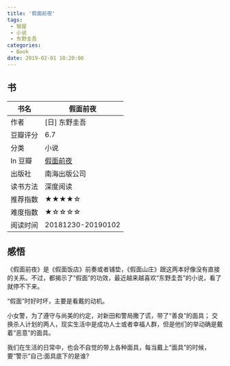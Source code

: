 ```yaml
---
title: '假面前夜'
tags:
 - 银屋
 - 小说
 - 东野圭吾
categories:
 - Book
date: 2019-02-01 10:20:00
---
```


## 书

| 书名 | 假面前夜 |
| --- | --- |
| 作者 | [日] 东野圭吾 |
| 豆瓣评分 | 6.7 |
| 分类 | 小说 |
| In 豆瓣 | [假面前夜](https://book.douban.com/subject/26703641/) |
| 出版社 | 南海出版公司 |
| 读书方法 | 深度阅读 |
| 推荐指数 | ★★★★☆ |
| 难度指数 | ★☆☆☆☆ |
| 阅读时间 | 20181230-20190102 |

<!--more-->

## 感悟

《假面前夜》是《假面饭店》前奏或者铺垫，《假面山庄》跟这两本好像没有直接的关系。不过，都揭示了“假面”的功效，最近越来越喜欢“东野圭吾”的小说，看了就停不下来。

“假面”时好时坏，主要是看戴的动机。

小女警，为了遵守与尚美的约定，对新田和警局撒了谎，带了“善良”的面具；
交换杀人计划的两人，现实生活中是成功人士或者幸福人群，但是他们的举动确是戴着“恶意”的面具。

我们在生活的日常中，也会不自觉的带上各种面具，每当戴上“面具”的时候，要“警示”自己:面具底下的是谁?
